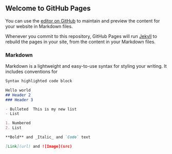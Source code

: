 ## Welcome to GitHub Pages

You can use the [editor on GitHub](https://github.com/vmvazquez/resume/edit/master/README.md) to maintain and preview the content for your website in Markdown files.

Whenever you commit to this repository, GitHub Pages will run [Jekyll](https://jekyllrb.com/) to rebuild the pages in your site, from the content in your Markdown files.

### Markdown

Markdown is a lightweight and easy-to-use syntax for styling your writing. It includes conventions for

```markdown
Syntax highlighted code block

Hello world
## Header 2
### Header 3

- Bulleted  This is my new list
- List

1. Numbered
2. List

**Bold** and _Italic_ and `Code` text

[Link](url) and ![Image](src)
```
